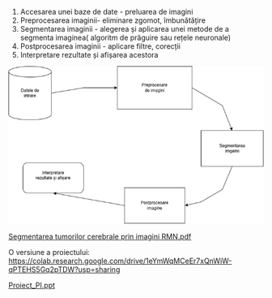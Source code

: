 1. Accesarea unei baze de date - preluarea de imagini
2. Preprocesarea imaginii-  eliminare zgomot, îmbunătățire
3. Segmentarea imaginii - alegerea și aplicarea unei metode de a segmenta imaginea( algoritm de prăguire sau rețele neuronale)
4. Postprocesarea imaginii -  aplicare filtre, corecții
5. Interpretare rezultate și afișarea acestora
   
![img](Segmentarea_tumorilor_cerebrale.png)

[Segmentarea tumorilor cerebrale prin imagini RMN.pdf](https://github.com/user-attachments/files/17653340/Segmentarea.tumorilor.cerebrale.prin.imagini.RMN.pdf)

O versiune a proiectului: https://colab.research.google.com/drive/1eYmWqMCeEr7xQnWiW-qPTEHS5Gq2pTDW?usp=sharing

[Proiect_PI.ppt](https://github.com/PrelucrareaImaginilor/pi-p-proiect-a-m/blob/main/Proiect_PI.pptx)
